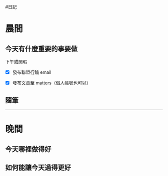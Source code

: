 #日記 
# 晨間

## 今天有什麼重要的事要做

下午或閒暇
- [x] 發布聯盟行銷 email
- [x] 發布文章至 matters（個人帳號也可以）


## 隨筆

---

# 晚間

## 今天哪裡做得好

## 如何能讓今天過得更好